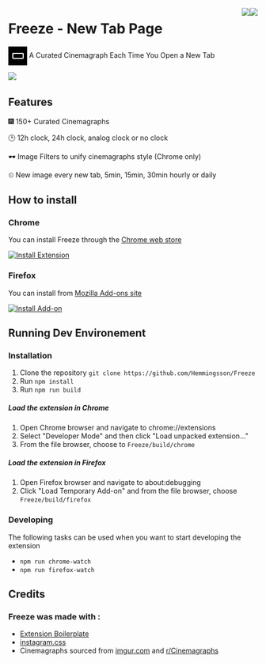 

[<img align="right" src="https://img.shields.io/chrome-web-store/v/kacdbklgelcjnoejpbafhdelhlnkgpnd.svg">](https://chrome.google.com/webstore/detail/kacdbklgelcjnoejpbafhdelhlnkgpnd)
[<img align="right" src="https://img.shields.io/amo/v/freeze-new-tab-page.svg">](https://addons.mozilla.org/sv-SE/firefox/addon/freeze-new-tab-page/)




#   Freeze - New Tab Page 
[<img align="center" src="src/icons/icon-38.png?raw=true">](https://addons.mozilla.org/sv-SE/firefox/addon/freeze-new-tab-page/)
 A Curated Cinemagraph Each Time You Open a New Tab




<img src="https://media.giphy.com/media/xULW8o7cDuFP75Jnm8/giphy.gif" width="900">

## Features

🎆 150+ Curated Cinemagraphs

🕑 12h clock, 24h clock, analog clock or no clock

🕶️ Image Filters to unify cinemagraphs style (Chrome only)

⏲ New image every new tab, 5min, 15min, 30min hourly or daily

## How to install

### Chrome
You can install Freeze through the [Chrome web store](https://chrome.google.com/webstore/detail/kacdbklgelcjnoejpbafhdelhlnkgpnd)

[![Install Extension](https://i.imgur.com/3OQ4CiQ.png)](https://chrome.google.com/webstore/detail/kacdbklgelcjnoejpbafhdelhlnkgpnd)

### Firefox
You can install from [Mozilla Add-ons site](https://addons.mozilla.org/sv-SE/firefox/addon/freeze-new-tab-page/)

[![Install Add-on](https://i.imgur.com/fhrgN7g.png)](https://addons.mozilla.org/sv-SE/firefox/addon/freeze-new-tab-page/)



## Running Dev Environement
### Installation
1. Clone the repository `git clone https://github.com/Hemmingsson/Freeze`
2. Run `npm install`
3. Run `npm run build`

##### Load the extension in Chrome
1. Open Chrome browser and navigate to chrome://extensions
2. Select "Developer Mode" and then click "Load unpacked extension..."
3. From the file browser, choose to `Freeze/build/chrome`

##### Load the extension in Firefox
1. Open Firefox browser and navigate to about:debugging
2. Click "Load Temporary Add-on" and from the file browser, choose `Freeze/build/firefox`


### Developing
The following tasks can be used when you want to start developing the extension

- `npm run chrome-watch`
- `npm run firefox-watch`


## Credits

### Freeze was made with :

- [Extension Boilerplate](https://github.com/EmailThis/extension-boilerplate)
- [instagram.css](https://github.com/picturepan2/instagram.css)
- Cinemagraphs sourced from [imgur.com](https://imgur.com) and [r/Cinemagraphs](https://www.reddit.com/r/Cinemagraphs/)
